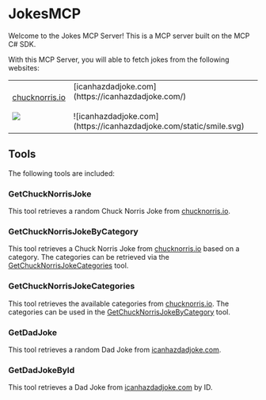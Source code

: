 # JokesMCP

Welcome to the Jokes MCP Server! This is a MCP server built on the MCP C# SDK.

With this MCP Server, you will able to fetch jokes from the following websites:

<table>
  <tr>
    <td><a href="https://api.chucknorris.io/">chucknorris.io</a><br><br><img src="https://api.chucknorris.io/img/chucknorris_logo_coloured_small@2x.png" /></td>
    <td>[icanhazdadjoke.com](https://icanhazdadjoke.com/)<br><br>![icanhazdadjoke.com](https://icanhazdadjoke.com/static/smile.svg)</td>
  </tr>
</table>

  


## Tools

The following tools are included:

### GetChuckNorrisJoke

This tool retrieves a random Chuck Norris Joke from [chucknorris.io](https://api.chucknorris.io/).

### GetChuckNorrisJokeByCategory

This tool retrieves a Chuck Norris Joke from [chucknorris.io](https://api.chucknorris.io/) based on a category. The categories can be retrieved via the [GetChuckNorrisJokeCategories](#GetChuckNorrisJokeCategories) tool.

### GetChuckNorrisJokeCategories

This tool retrieves the available categories from [chucknorris.io](https://api.chucknorris.io/). The categories can be used in the [GetChuckNorrisJokeByCategory](#GetChuckNorrisJokeByCategory) tool.

### GetDadJoke

This tool retrieves a random Dad Joke from [icanhazdadjoke.com](https://icanhazdadjoke.com/).

### GetDadJokeById

This tool retrieves a Dad Joke from [icanhazdadjoke.com](https://icanhazdadjoke.com/) by ID.
